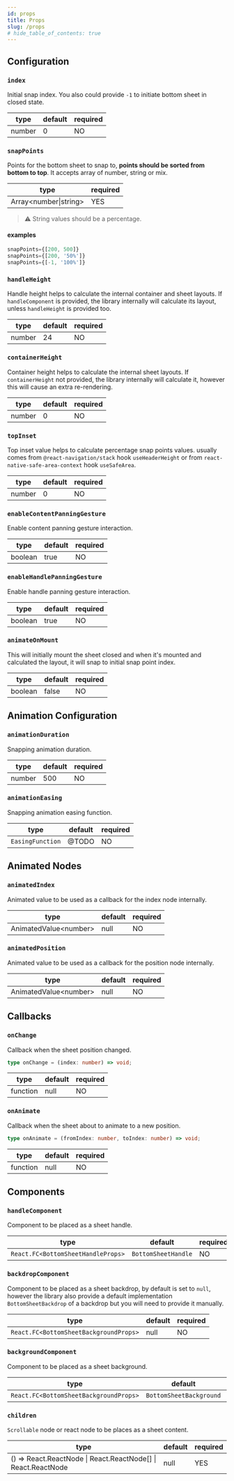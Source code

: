 ```yaml
---
id: props
title: Props
slug: /props
# hide_table_of_contents: true
---
```


## Configuration

### `index`

Initial snap index. You also could provide `-1` to initiate bottom sheet in closed state.

| type   | default | required |
| ------ | ------- | -------- |
| number | 0       | NO       |

### `snapPoints`

Points for the bottom sheet to snap to, **points should be sorted from bottom to top**. It accepts array of number, string or mix.

| type                  | required |
| --------------------- | -------- |
| Array<number\|string> | YES      |

> ⚠️ String values should be a percentage.

#### examples

```ts
snapPoints={[200, 500]}
snapPoints={[200, '50%']}
snapPoints={[-1, '100%']}
```

### `handleHeight`

Handle height helps to calculate the internal container and sheet layouts. If `handleComponent` is provided, the library internally will calculate its layout, unless `handleHeight` is provided too.

| type   | default | required |
| ------ | ------- | -------- |
| number | 24      | NO       |

### `containerHeight`

Container height helps to calculate the internal sheet layouts. If `containerHeight` not provided, the library internally will calculate it, however this will cause an extra re-rendering.

| type   | default | required |
| ------ | ------- | -------- |
| number | 0       | NO       |

### `topInset`

Top inset value helps to calculate percentage snap points values. usually comes from `@react-navigation/stack` hook `useHeaderHeight` or from `react-native-safe-area-context` hook `useSafeArea`.

| type   | default | required |
| ------ | ------- | -------- |
| number | 0       | NO       |

### `enableContentPanningGesture`

Enable content panning gesture interaction.

| type    | default | required |
| ------- | ------- | -------- |
| boolean | true    | NO       |

### `enableHandlePanningGesture`

Enable handle panning gesture interaction.

| type    | default | required |
| ------- | ------- | -------- |
| boolean | true    | NO       |

### `animateOnMount`

This will initially mount the sheet closed and when it's mounted and calculated the layout, it will snap to initial snap point index.

| type    | default | required |
| ------- | ------- | -------- |
| boolean | false   | NO       |

## Animation Configuration

### `animationDuration`

Snapping animation duration.

| type   | default | required |
| ------ | ------- | -------- |
| number | 500     | NO       |

### `animationEasing`

Snapping animation easing function.

| type             | default | required |
| ---------------- | ------- | -------- |
| `EasingFunction` | @TODO   | NO       |

## Animated Nodes

### `animatedIndex`

Animated value to be used as a callback for the index node internally.

| type                   | default | required |
| ---------------------- | ------- | -------- |
| AnimatedValue<number\> | null    | NO       |

### `animatedPosition`

Animated value to be used as a callback for the position node internally.

| type                   | default | required |
| ---------------------- | ------- | -------- |
| AnimatedValue<number\> | null    | NO       |

## Callbacks

### `onChange`

Callback when the sheet position changed.

```ts
type onChange = (index: number) => void;
```

| type     | default | required |
| -------- | ------- | -------- |
| function | null    | NO       |

### `onAnimate`

Callback when the sheet about to animate to a new position.

```ts
type onAnimate = (fromIndex: number, toIndex: number) => void;
```

| type     | default | required |
| -------- | ------- | -------- |
| function | null    | NO       |

## Components

### `handleComponent`

Component to be placed as a sheet handle.

| type                               | default             | required |
| ---------------------------------- | ------------------- | -------- |
| `React.FC<BottomSheetHandleProps>` | `BottomSheetHandle` | NO       |

### `backdropComponent`

Component to be placed as a sheet backdrop, by default is set to `null`, however the library also provide a default implementation `BottomSheetBackdrop` of a backdrop but you will need to provide it manually.

| type                                   | default | required |
| -------------------------------------- | ------- | -------- |
| `React.FC<BottomSheetBackgroundProps>` | null    | NO       |

### `backgroundComponent`

Component to be placed as a sheet background.

| type                                   | default                 | required |
| -------------------------------------- | ----------------------- | -------- |
| `React.FC<BottomSheetBackgroundProps>` | `BottomSheetBackground` | NO       |

### `children`

`Scrollable` node or react node to be places as a sheet content.

| type                                                          | default | required |
| ------------------------------------------------------------- | ------- | -------- |
| () => React.ReactNode \| React.ReactNode[] \| React.ReactNode | null    | YES      |
